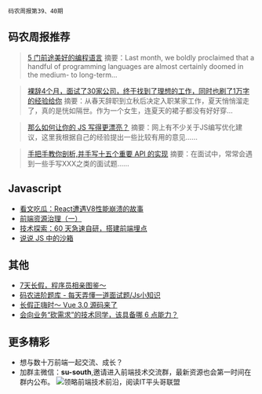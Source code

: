 `码农周报第39、40期`

码农周报推荐
-------

> [5 门前途美好的编程语言](https://mp.weixin.qq.com/s/s8QzKOEBTUGvLkHCY15vVw)
> 摘要：Last month, we boldly proclaimed that a handful of programming languages are almost certainly doomed in the medium- to long-term…

> [裸辞4个月，面试了30家公司，终于找到了理想的工作，同时也刷了1万字的经验给你](https://mp.weixin.qq.com/s/kV7RuoQTszkMnC8FoWE9nw)
> 摘要：从春天辞职到立秋后决定入职某家工作，夏天悄悄溜走了，真的是恍如隔世。作为一个女生，连夏天的裙子都没有好好穿…

> [那么如何让你的 JS 写得更漂亮？](https://mp.weixin.qq.com/s/PEDc7KcV8a7WZpe05TuobQ)
> 摘要：网上有不少关于JS编写优化建议，这里我根据自己的经验提出一些比较有用的意见……

> [手把手教你剖析,并手写十五个重要 API 的实现](https://mp.weixin.qq.com/s/Q_Q7G2843-c-8yaXA9ydmg)
> 摘要：在面试中，常常会遇到一些手写XXX之类的面试题……

Javascript
-------
+ [看文吃瓜：React遭遇V8性能崩溃的故事](https://mp.weixin.qq.com/s/pjpTY52e521MvVtsg0Ok9g)
+ [前端资源治理（一）](https://wecteam.io/2019/09/24/%E5%89%8D%E7%AB%AF%E8%B5%84%E6%BA%90%E6%B2%BB%E7%90%86%EF%BC%88%E4%B8%80%EF%BC%89/)
+ [技术探索：60 天急速自研，搭建前端埋点](https://www.yuque.com/sxc/front/yf3d0e)
+ [说说 JS 中的沙箱](https://juejin.im/post/5d8d76b8e51d45781332e928)

其他
-------
+ [7天长假，程序员相亲图鉴～](https://mp.weixin.qq.com/s/CgbDxHmpZqyH89P3NKwCmg)
+ [码农进阶题库 - 每天弄懂一道面试题/Js小知识](https://www.javascriptc.com/interview-tips/)
+ [长假正嗨时～ Vue 3.0 源码来了](https://mp.weixin.qq.com/s/bS1uTsEBa7m2k-oLyensoA)
+ [会向业务“砍需求”的技术同学，该具备哪 6 点能力？](https://mp.weixin.qq.com/s/43_X-FXSZ1dB0uedaKmuMQ)

更多精彩
-------
+ 想与数十万前端一起交流、成长？
+ 加群主微信：**su-south**,邀请进入前端技术交流群，最新资源也会第一时间在群内公布。
![领略前端技术前沿，阅读IT平头哥联盟](https://user-images.githubusercontent.com/18324563/70633966-608b2980-1c6c-11ea-8123-34f1fd13484e.png)





